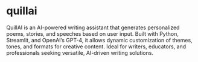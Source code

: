 # quillai
QuillAI is an AI-powered writing assistant that generates personalized poems, stories, and speeches based on user input. Built with Python, Streamlit, and OpenAI’s GPT-4, it allows dynamic customization of themes, tones, and formats for creative content. Ideal for writers, educators, and professionals seeking versatile, AI-driven writing solutions.
